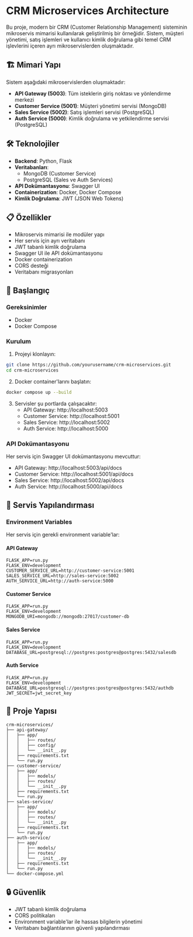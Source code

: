 # CRM Microservices Architecture

Bu proje, modern bir CRM (Customer Relationship Management) sisteminin mikroservis mimarisi kullanılarak geliştirilmiş bir örneğidir. Sistem, müşteri yönetimi, satış işlemleri ve kullanıcı kimlik doğrulama gibi temel CRM işlevlerini içeren ayrı mikroservislerden oluşmaktadır.

## 🏗️ Mimari Yapı

Sistem aşağıdaki mikroservislerden oluşmaktadır:

- **API Gateway (5003)**: Tüm isteklerin giriş noktası ve yönlendirme merkezi
- **Customer Service (5001)**: Müşteri yönetimi servisi (MongoDB)
- **Sales Service (5002)**: Satış işlemleri servisi (PostgreSQL)
- **Auth Service (5000)**: Kimlik doğrulama ve yetkilendirme servisi (PostgreSQL)

## 🛠️ Teknolojiler

- **Backend**: Python, Flask
- **Veritabanları**: 
  - MongoDB (Customer Service)
  - PostgreSQL (Sales ve Auth Services)
- **API Dokümantasyonu**: Swagger UI
- **Containerization**: Docker, Docker Compose
- **Kimlik Doğrulama**: JWT (JSON Web Tokens)

## 📋 Özellikler

- Mikroservis mimarisi ile modüler yapı
- Her servis için ayrı veritabanı
- JWT tabanlı kimlik doğrulama
- Swagger UI ile API dokümantasyonu
- Docker containerization
- CORS desteği
- Veritabanı migrasyonları

## 🚀 Başlangıç

### Gereksinimler

- Docker
- Docker Compose

### Kurulum

1. Projeyi klonlayın:
```bash
git clone https://github.com/yourusername/crm-microservices.git
cd crm-microservices
```

2. Docker container'larını başlatın:
```bash
docker compose up --build
```

3. Servisler şu portlarda çalışacaktır:
   - API Gateway: http://localhost:5003
   - Customer Service: http://localhost:5001
   - Sales Service: http://localhost:5002
   - Auth Service: http://localhost:5000

### API Dokümantasyonu

Her servis için Swagger UI dokümantasyonu mevcuttur:
- API Gateway: http://localhost:5003/api/docs
- Customer Service: http://localhost:5001/api/docs
- Sales Service: http://localhost:5002/api/docs
- Auth Service: http://localhost:5000/api/docs

## 🔧 Servis Yapılandırması

### Environment Variables

Her servis için gerekli environment variable'lar:

#### API Gateway
```
FLASK_APP=run.py
FLASK_ENV=development
CUSTOMER_SERVICE_URL=http://customer-service:5001
SALES_SERVICE_URL=http://sales-service:5002
AUTH_SERVICE_URL=http://auth-service:5000
```

#### Customer Service
```
FLASK_APP=run.py
FLASK_ENV=development
MONGODB_URI=mongodb://mongodb:27017/customer-db
```

#### Sales Service
```
FLASK_APP=run.py
FLASK_ENV=development
DATABASE_URL=postgresql://postgres:postgres@postgres:5432/salesdb
```

#### Auth Service
```
FLASK_APP=run.py
FLASK_ENV=development
DATABASE_URL=postgresql://postgres:postgres@postgres:5432/authdb
JWT_SECRET=jwt_secret_key
```

## 📁 Proje Yapısı

```
crm-microservices/
├── api-gateway/
│   ├── app/
│   │   ├── routes/
│   │   ├── config/
│   │   └── __init__.py
│   ├── requirements.txt
│   └── run.py
├── customer-service/
│   ├── app/
│   │   ├── models/
│   │   ├── routes/
│   │   └── __init__.py
│   ├── requirements.txt
│   └── run.py
├── sales-service/
│   ├── app/
│   │   ├── models/
│   │   ├── routes/
│   │   └── __init__.py
│   ├── requirements.txt
│   └── run.py
├── auth-service/
│   ├── app/
│   │   ├── models/
│   │   ├── routes/
│   │   └── __init__.py
│   ├── requirements.txt
│   └── run.py
└── docker-compose.yml
```

## 🔒 Güvenlik

- JWT tabanlı kimlik doğrulama
- CORS politikaları
- Environment variable'lar ile hassas bilgilerin yönetimi
- Veritabanı bağlantılarının güvenli yapılandırması
